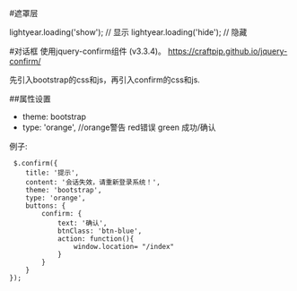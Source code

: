 #遮罩层

lightyear.loading('show');  // 显示
lightyear.loading('hide');  // 隐藏


#对话框
使用jquery-confirm组件 (v3.3.4)。
https://craftpip.github.io/jquery-confirm/

先引入bootstrap的css和js，再引入confirm的css和js.

##属性设置
+ theme: bootstrap
+ type: 'orange',   //orange警告  red错误 green 成功/确认

例子:
```
 $.confirm({
    title: '提示',
    content: '会话失效，请重新登录系统！',
    theme: 'bootstrap',
    type: 'orange',
    buttons: {
        confirm: {
            text: '确认',
            btnClass: 'btn-blue',
            action: function(){
                window.location= "/index"
            }
        }
    }
});
```